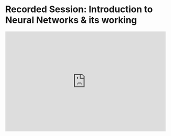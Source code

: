 <h1>Recorded Session: Introduction to Neural Networks & its working</h1>
<iframe width="100%" height="315" src="https://www.youtube.com/embed/gdkrXWhs2wA" title="YouTube video player" frameborder="0" allow="accelerometer; autoplay; clipboard-write; encrypted-media; gyroscope; picture-in-picture" allowfullscreen></iframe>